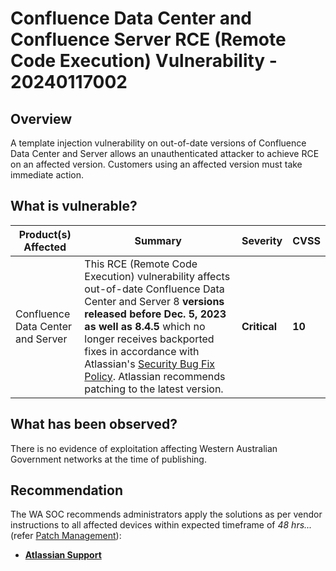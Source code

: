 # Confluence Data Center and Confluence Server RCE (Remote Code Execution) Vulnerability - 20240117002

## Overview

A template injection vulnerability on out-of-date versions of Confluence Data Center and Server allows an unauthenticated attacker to achieve RCE on an affected version. Customers using an affected version must take immediate action.


## What is vulnerable?

| Product(s) Affected | Summary | Severity | CVSS
| --- | --- |--- | --- |
| Confluence Data Center and Server | This RCE (Remote Code Execution) vulnerability affects out-of-date Confluence Data Center and Server 8 **versions released before Dec. 5, 2023 as well as 8.4.5** which no longer receives backported fixes in accordance with Atlassian's [Security Bug Fix Policy](https://www.atlassian.com/trust/security/bug-fix-policy "https://www.atlassian.com/trust/security/bug-fix-policy"). Atlassian recommends patching to the latest version. | **Critical** | **10** |


## What has been observed?

There is no evidence of exploitation affecting Western Australian Government networks at the time of publishing.


## Recommendation

The WA SOC recommends administrators apply the solutions as per vendor instructions to all affected devices within expected timeframe of *48 hrs...* (refer [Patch Management](../guidelines/patch-management.md)):

- [**Atlassian Support**](https://confluence.atlassian.com/security/cve-2023-22527-rce-remote-code-execution-vulnerability-in-confluence-data-center-and-confluence-server-1333990257.html)